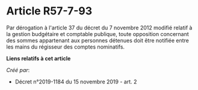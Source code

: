 # Article R57-7-93

Par dérogation à l'article 37 du décret du 7 novembre 2012 modifié relatif à la gestion budgétaire et comptable publique,
toute opposition concernant des sommes appartenant aux personnes détenues doit être notifiée entre les mains du régisseur des
comptes nominatifs.

**Liens relatifs à cet article**

_Créé par_:

  - Décret n°2019-1184 du 15 novembre 2019 - art. 2
